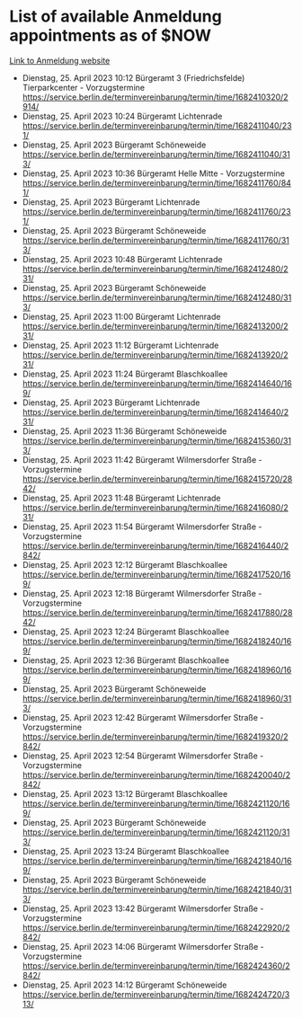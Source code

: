 # List of available Anmeldung appointments as of $NOW
[Link to Anmeldung website](https://service.berlin.de/terminvereinbarung/termin/tag.php?termin=1&anliegen[]=120686&dienstleisterlist=122210,122217,327316,122219,327312,122227,327314,122231,327346,122243,327348,122254,122252,329742,122260,329745,122262,329748,122271,327278,122273,327274,122277,327276,330436,122280,327294,122282,327290,122284,327292,122291,327270,122285,327266,122286,327264,122296,327268,150230,329760,122297,327286,122294,327284,122312,329763,122314,329775,122304,327330,122311,327334,122309,327332,317869,122281,327352,122279,329772,122283,122276,327324,122274,327326,122267,329766,122246,327318,122251,327320,122257,327322,122208,327298,122226,327300&herkunft=http%3A%2F%2Fservice.berlin.de%2Fdienstleistung%2F120686%2F)
- Dienstag, 25. April 2023 10:12 Bürgeramt 3 (Friedrichsfelde) Tierparkcenter - Vorzugstermine https://service.berlin.de/terminvereinbarung/termin/time/1682410320/2914/
- Dienstag, 25. April 2023 10:24 Bürgeramt Lichtenrade https://service.berlin.de/terminvereinbarung/termin/time/1682411040/231/
- Dienstag, 25. April 2023  Bürgeramt Schöneweide https://service.berlin.de/terminvereinbarung/termin/time/1682411040/313/
- Dienstag, 25. April 2023 10:36 Bürgeramt Helle Mitte - Vorzugstermine https://service.berlin.de/terminvereinbarung/termin/time/1682411760/841/
- Dienstag, 25. April 2023  Bürgeramt Lichtenrade https://service.berlin.de/terminvereinbarung/termin/time/1682411760/231/
- Dienstag, 25. April 2023  Bürgeramt Schöneweide https://service.berlin.de/terminvereinbarung/termin/time/1682411760/313/
- Dienstag, 25. April 2023 10:48 Bürgeramt Lichtenrade https://service.berlin.de/terminvereinbarung/termin/time/1682412480/231/
- Dienstag, 25. April 2023  Bürgeramt Schöneweide https://service.berlin.de/terminvereinbarung/termin/time/1682412480/313/
- Dienstag, 25. April 2023 11:00 Bürgeramt Lichtenrade https://service.berlin.de/terminvereinbarung/termin/time/1682413200/231/
- Dienstag, 25. April 2023 11:12 Bürgeramt Lichtenrade https://service.berlin.de/terminvereinbarung/termin/time/1682413920/231/
- Dienstag, 25. April 2023 11:24 Bürgeramt Blaschkoallee https://service.berlin.de/terminvereinbarung/termin/time/1682414640/169/
- Dienstag, 25. April 2023  Bürgeramt Lichtenrade https://service.berlin.de/terminvereinbarung/termin/time/1682414640/231/
- Dienstag, 25. April 2023 11:36 Bürgeramt Schöneweide https://service.berlin.de/terminvereinbarung/termin/time/1682415360/313/
- Dienstag, 25. April 2023 11:42 Bürgeramt Wilmersdorfer Straße - Vorzugstermine https://service.berlin.de/terminvereinbarung/termin/time/1682415720/2842/
- Dienstag, 25. April 2023 11:48 Bürgeramt Lichtenrade https://service.berlin.de/terminvereinbarung/termin/time/1682416080/231/
- Dienstag, 25. April 2023 11:54 Bürgeramt Wilmersdorfer Straße - Vorzugstermine https://service.berlin.de/terminvereinbarung/termin/time/1682416440/2842/
- Dienstag, 25. April 2023 12:12 Bürgeramt Blaschkoallee https://service.berlin.de/terminvereinbarung/termin/time/1682417520/169/
- Dienstag, 25. April 2023 12:18 Bürgeramt Wilmersdorfer Straße - Vorzugstermine https://service.berlin.de/terminvereinbarung/termin/time/1682417880/2842/
- Dienstag, 25. April 2023 12:24 Bürgeramt Blaschkoallee https://service.berlin.de/terminvereinbarung/termin/time/1682418240/169/
- Dienstag, 25. April 2023 12:36 Bürgeramt Blaschkoallee https://service.berlin.de/terminvereinbarung/termin/time/1682418960/169/
- Dienstag, 25. April 2023  Bürgeramt Schöneweide https://service.berlin.de/terminvereinbarung/termin/time/1682418960/313/
- Dienstag, 25. April 2023 12:42 Bürgeramt Wilmersdorfer Straße - Vorzugstermine https://service.berlin.de/terminvereinbarung/termin/time/1682419320/2842/
- Dienstag, 25. April 2023 12:54 Bürgeramt Wilmersdorfer Straße - Vorzugstermine https://service.berlin.de/terminvereinbarung/termin/time/1682420040/2842/
- Dienstag, 25. April 2023 13:12 Bürgeramt Blaschkoallee https://service.berlin.de/terminvereinbarung/termin/time/1682421120/169/
- Dienstag, 25. April 2023  Bürgeramt Schöneweide https://service.berlin.de/terminvereinbarung/termin/time/1682421120/313/
- Dienstag, 25. April 2023 13:24 Bürgeramt Blaschkoallee https://service.berlin.de/terminvereinbarung/termin/time/1682421840/169/
- Dienstag, 25. April 2023  Bürgeramt Schöneweide https://service.berlin.de/terminvereinbarung/termin/time/1682421840/313/
- Dienstag, 25. April 2023 13:42 Bürgeramt Wilmersdorfer Straße - Vorzugstermine https://service.berlin.de/terminvereinbarung/termin/time/1682422920/2842/
- Dienstag, 25. April 2023 14:06 Bürgeramt Wilmersdorfer Straße - Vorzugstermine https://service.berlin.de/terminvereinbarung/termin/time/1682424360/2842/
- Dienstag, 25. April 2023 14:12 Bürgeramt Schöneweide https://service.berlin.de/terminvereinbarung/termin/time/1682424720/313/
